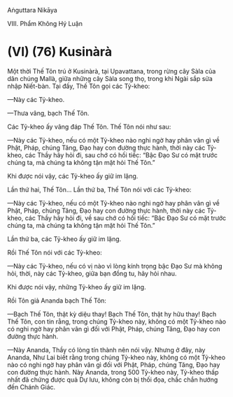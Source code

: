 Aṅguttara Nikāya

VIII. Phẩm Không Hý Luận

# (VI) (76) Kusinàrà

Một thời Thế Tôn trú ở Kusinàrà, tại Upavattana, trong rừng cây Sàla của dân chúng Mallà, giữa những cây Sàla song thọ, trong khi Ngài sắp sửa nhập Niết-bàn. Tại đấy, Thế Tôn gọi các Tỷ-kheo:

—Này các Tỷ-kheo.

—Thưa vâng, bạch Thế Tôn.

Các Tỷ-kheo ấy vâng đáp Thế Tôn. Thế Tôn nói như sau:

—Này các Tỷ-kheo, nếu có một Tỷ-kheo nào nghi ngờ hay phân vân gì về Phật, Pháp, chúng Tăng, Ðạo hay con đường thực hành, thời này các Tỷ-kheo, các Thầy hãy hỏi đi, sau chớ có hối tiếc: “Bậc Ðạo Sư có mặt trước chúng ta, mà chúng ta không tận mặt hỏi Thế Tôn.”

Khi được nói vậy, các Tỷ-kheo ấy giữ im lặng.

Lần thứ hai, Thế Tôn... Lần thứ ba, Thế Tôn nói với các Tỷ-kheo:

—Này các Tỷ-kheo, nếu có một Tỷ-kheo nào nghi ngờ hay phân vân gì về Phật, Pháp, chúng Tăng, Ðạo hay con đường thực hành, thời này các Tỷ-kheo, các Thầy hãy hỏi đi, về sau chớ có hối tiếc: “Bậc Ðạo Sư có mặt trước chúng ta, mà chúng ta không tận mặt hỏi Thế Tôn.”

Lần thứ ba, các Tỷ-kheo ấy giữ im lặng.

Rồi Thế Tôn nói với các Tỷ-kheo:

—Này các Tỷ-kheo, nếu có vị nào vì lòng kính trọng bậc Ðạo Sư mà không hỏi, thời, này các Tỷ-kheo, giữa bạn đồng tu, hãy hỏi nhau.

Khi được nói vậy, những Tỷ-kheo ấy giữ im lặng.

Rồi Tôn giả Ananda bạch Thế Tôn:

—Bạch Thế Tôn, thật kỳ diệu thay! Bạch Thế Tôn, thật hy hữu thay! Bạch Thế Tôn, con tin rằng, trong chúng Tỷ-kheo này, không có một Tỷ-kheo nào có nghi ngờ hay phân vân gì đối với Phật, Pháp, chúng Tăng, Ðạo hay con đường thực hành.

—Này Ananda, Thầy có lòng tín thành nên nói vậy. Nhưng ở đây, này Ananda, Như Lai biết rằng trong chúng Tỷ-kheo này, không có một Tỷ-kheo nào có nghi ngờ hay phân vân gì đối với Phật, Pháp, chúng Tăng, Ðạo hay con đường thực hành. Này Ananda, trong 500 Tỷ-kheo này, Tỷ-kheo thấp nhất đã chứng được quả Dự lưu, không còn bị thối đọa, chắc chắn hướng đến Chánh Giác.

